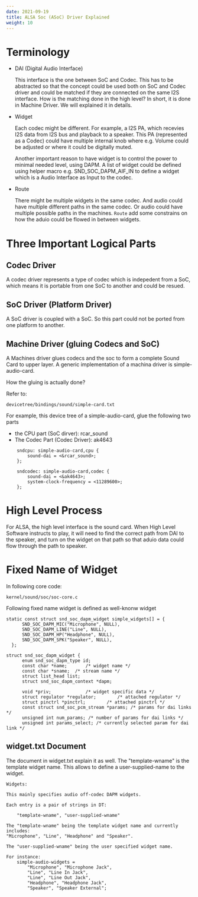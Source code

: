 ```yaml
---
date: 2021-09-19
title: ALSA Soc (ASoC) Driver Explained
weight: 10
---
```


# Terminology 

- DAI (Digital Audio Interface)

  This interface is the one between SoC and Codec. This has to be abstracted so
that the concept could be used both on SoC and Codec driver and could be
matched if they are connected on the same I2S interface. How is the matching
done in the high level? In short, it is done in Machine Driver. We will
explained it in details.

- Widget

  Each codec might be different. For example, a I2S PA, which recevies I2S data
from I2S bus and playback to a speaker. This PA (represented as a Codec) could
have multiple internal knob where e.g. Volume could be adjusted or where it
could be digitally muted. 

  Another important reason to have widget is to control the power to minimal
needed level, using DAPM. A list of widget could be defined using helper macro
e.g. SND_SOC_DAPM_AIF_IN to define a widget which is a Audio Interface as Input
to the codec.

- Route

  There might be multiple widgets in the same codec. And audio could have
multiple different paths in the same codec. Or audio could have multiple
possible paths in the machines. `Route` add some constrains on how the aduio
could be flowed in between widgets.

# Three Important Logical Parts

## Codec Driver

 A codec driver represents a type of codec which is indepedent from a SoC,
which means it is portable from one SoC to another and could be resued.

## SoC Driver (Platform Driver)

A SoC driver is coupled with a SoC. So this part could not be ported from one
platform to another.

## Machine Driver (gluing Codecs and SoC)

A Machines driver glues codecs and the soc to form a complete Sound Card to
upper layer. A generic implementation of a machina driver is simple-audio-card.

How the gluing is actually done?

Refer to:

```
devicetree/bindings/sound/simple-card.txt
```

For example, this device tree of a simple-audio-card, glue the following two
parts

- the CPU part (SoC dirver): rcar_sound
- The Codec Part (Codec Driver): ak4643

```
    sndcpu: simple-audio-card,cpu {
        sound-dai = <&rcar_sound>;
    };

    sndcodec: simple-audio-card,codec {
        sound-dai = <&ak4643>;
        system-clock-frequency = <11289600>;
    };
```

# High Level Process

For ALSA, the high level interface is the sound card. When High Level Software
instructs to play, it will need to find the correct path from DAI to the
speaker, and turn on the widget on that path so that aduio data could flow
through the path to speaker.




# Fixed Name of Widget

In following core code:

```
kernel/sound/soc/soc-core.c
```

Following fixed name widget is defined as well-knonw widget

```
static const struct snd_soc_dapm_widget simple_widgets[] = {
      SND_SOC_DAPM_MIC("Microphone", NULL),
      SND_SOC_DAPM_LINE("Line", NULL),
      SND_SOC_DAPM_HP("Headphone", NULL),
      SND_SOC_DAPM_SPK("Speaker", NULL),
  };
```



```
struct snd_soc_dapm_widget {
      enum snd_soc_dapm_type id;
      const char *name;       /* widget name */
      const char *sname;  /* stream name */
      struct list_head list;
      struct snd_soc_dapm_context *dapm;

      void *priv;             /* widget specific data */
      struct regulator *regulator;        /* attached regulator */
      struct pinctrl *pinctrl;        /* attached pinctrl */
      const struct snd_soc_pcm_stream *params; /* params for dai links */
      unsigned int num_params; /* number of params for dai links */
      unsigned int params_select; /* currently selected param for dai link */
```
## widget.txt Document

The document in widget.txt explain it as well. The "template-wname" is the
template widget name. This allows to define a user-supplied-name to the widget.

```
Widgets:

This mainly specifies audio off-codec DAPM widgets.

Each entry is a pair of strings in DT:

    "template-wname", "user-supplied-wname"

The "template-wname" being the template widget name and currently includes:
"Microphone", "Line", "Headphone" and "Speaker".

The "user-supplied-wname" being the user specified widget name.

For instance:
    simple-audio-widgets =
        "Microphone", "Microphone Jack",
        "Line", "Line In Jack",
        "Line", "Line Out Jack",
        "Headphone", "Headphone Jack",
        "Speaker", "Speaker External";
```
